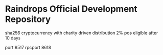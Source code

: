# Raindrops Official Development Repository

sha256 
cryptocurrency with charity driven distribution
2% pos eligible after 10 days

port 8517
rpcport 8618 
